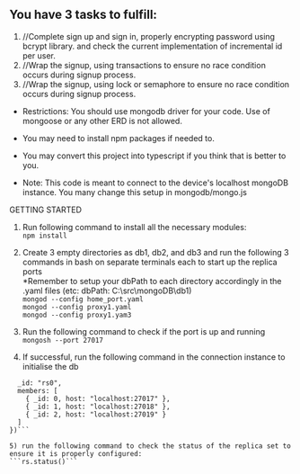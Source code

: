 ## You have 3 tasks to fulfill:

1. //Complete sign up and sign in, properly encrypting password using bcrypt library. and check the current implementation of incremental id per user.
2. //Wrap the signup, using transactions to ensure no race condition occurs during signup process.
3. //Wrap the signup, using lock or semaphore to ensure no race condition occurs during signup process.

* Restrictions: You should use mongodb driver for your code. Use of mongoose or any other ERD is not allowed.
* You may need to install npm packages if needed to.
* You may convert this project into typescript if you think that is better to you.


* Note: This code is meant to connect to the device's localhost mongoDB instance. You many change this setup in mongodb/mongo.js

GETTING STARTED
1) Run following command to install all the necessary modules:  
```npm install```

2) Create 3 empty directories as db1, db2, and db3 and run the following 3 commands in bash on separate terminals each to start up the replica ports  
*Remember to setup your dbPath to each directory accordingly in the .yaml files (etc: dbPath: C:\src\mongoDB\db1)  
```mongod --config home_port.yaml```  
```mongod --config proxy1.yaml```  
```mongod --config proxy1.yam3```  

3) Run the following command to check if the port is up and running  
```mongosh --port 27017```  

4) If successful, run the following command in the connection instance to initialise the db  
```rs.initiate({  
  _id: "rs0",  
  members: [  
    { _id: 0, host: "localhost:27017" },  
    { _id: 1, host: "localhost:27018" },  
    { _id: 2, host: "localhost:27019" }  
  ]  
})```

5) run the following command to check the status of the replica set to ensure it is properly configured:  
```rs.status()```
